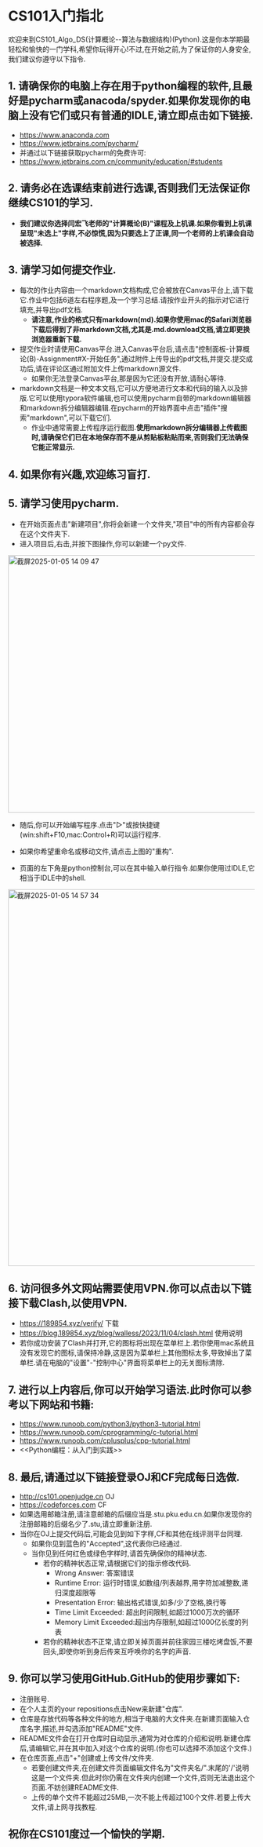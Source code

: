 # CS101入门指北

欢迎来到CS101_Algo_DS(计算概论--算法与数据结构)(Python).这是你本学期最轻松和愉快的一门学科,希望你玩得开心!不过,在开始之前,为了保证你的人身安全,我们建议你遵守以下指令.

## 1. 请确保你的电脑上存在用于python编程的软件,且最好是pycharm或anacoda/spyder.如果你发现你的电脑上没有它们或只有普通的IDLE,请立即点击如下链接.

* https://www.anaconda.com
* https://www.jetbrains.com/pycharm/
* 并通过以下链接获取pycharm的免费许可:
* https://www.jetbrains.com.cn/community/education/#students

## 2. 请务必在选课结束前进行选课,否则我们无法保证你继续CS101的学习.

* **我们建议你选择闫宏飞老师的"计算概论(B)"课程及上机课.如果你看到上机课呈现"未选上"字样,不必惊慌,因为只要选上了正课,同一个老师的上机课会自动被选择.**

## 3. 请学习如何提交作业.

* 每次的作业内容由一个markdown文档构成,它会被放在Canvas平台上,请下载它.作业中包括6道左右程序题,及一个学习总结.请按作业开头的指示对它进行填充,并导出pdf文档.
  * **请注意,作业的格式只有markdown(md).如果你使用mac的Safari浏览器下载后得到了非markdown文档,尤其是.md.download文档,请立即更换浏览器重新下载.**
* 提交作业时请使用Canvas平台.进入Canvas平台后,请点击"控制面板-计算概论(B)-Assignment#X-开始任务",通过附件上传导出的pdf文档,并提交.提交成功后,请在评论区通过附加文件上传markdown源文件.
  * 如果你无法登录Canvas平台,那是因为它还没有开放,请耐心等待.
* markdown文档是一种文本文档,它可以方便地进行文本和代码的输入以及排版.它可以使用typora软件编辑,也可以使用pycharm自带的markdown编辑器和markdown拆分编辑器编辑.在pycharm的开始界面中点击"插件"搜索"markdown",可以下载它们.
  * 作业中通常需要上传程序运行截图.**使用markdown拆分编辑器上传截图时,请确保它们已在本地保存而不是从剪贴板粘贴而来,否则我们无法确保它能正常显示.**

## 4. 如果你有兴趣,欢迎练习盲打.

## 5. 请学习使用pycharm.

* 在开始页面点击"新建项目",你将会新建一个文件夹,"项目"中的所有内容都会存在这个文件夹下.
* 进入项目后,右击,并按下图操作,你可以新建一个py文件.
<img width="525" alt="截屏2025-01-05 14 09 47" src="https://github.com/user-attachments/assets/8cebdfa6-b9bc-40af-ab19-3e05091fe4e8" />

* 随后,你可以开始编写程序.点击"▷"或按快捷键(win:shift+F10,mac:Control+R)可以运行程序.
* 如果你希望重命名或移动文件,请点击上图的"重构".
 
* 页面的左下角是python控制台,可以在其中输入单行指令.如果你使用过IDLE,它相当于IDLE中的shell.
<img width="768" alt="截屏2025-01-05 14 57 34" src="https://github.com/user-attachments/assets/c88afe01-2c8a-453a-929c-fa7fbc3aa734" />


## 6. 访问很多外文网站需要使用VPN.你可以点击以下链接下载Clash,以使用VPN.

* https://189854.xyz/verify/ 下载
* https://blog.189854.xyz/blog/walless/2023/11/04/clash.html 使用说明
* 若你成功安装了Clash并打开,它的图标将出现在菜单栏上.若你使用mac系统且没有发现它的图标,请保持冷静,这是因为菜单栏上其他图标太多,导致掉出了菜单栏.请在电脑的"设置"-"控制中心"界面将菜单栏上的无关图标清除.

## 7. 进行以上内容后,你可以开始学习语法.此时你可以参考以下网站和书籍:

* https://www.runoob.com/python3/python3-tutorial.html
* https://www.runoob.com/cprogramming/c-tutorial.html
* https://www.runoob.com/cplusplus/cpp-tutorial.html
* <<Python编程：从入门到实践>>

## 8. 最后,请通过以下链接登录OJ和CF完成每日选做.

* http://cs101.openjudge.cn OJ
* https://codeforces.com CF
* 如果选用邮箱注册,请注意邮箱的后缀应当是.stu.pku.edu.cn.如果你发现你的注册邮箱的后缀名少了.stu,请立即重新注册.
* 当你在OJ上提交代码后,可能会见到如下字样,CF和其他在线评测平台同理.
  * 如果你见到蓝色的"Accepted",这代表你已经通过.
  * 当你见到任何红色或绿色字样时,请首先确保你的精神状态.
    * 若你的精神状态正常,请根据它们的指示修改代码.
      * Wrong Answer: 答案错误
      * Runtime Error: 运行时错误,如数组/列表越界,用字符加减整数,递归深度超限等
      * Presentation Error: 输出格式错误,如多/少了空格,换行等
      * Time Limit Exceeded: 超出时间限制,如超过1000万次的循环
      * Memory Limit Exceeded:超出内存限制,如超过1000亿长度的列表
    * 若你的精神状态不正常,请立即关掉页面并前往家园三楼吃烤盘饭,不要回头,即使你听到身后传来互呼唤你的名字的声音.
## 9. 你可以学习使用GitHub.GitHub的使用步骤如下:
* 注册账号.
* 在个人主页的your repositions点击New来新建"仓库".
* 仓库是存放代码等各种文件的地方,相当于电脑的大文件夹.在新建页面输入仓库名字,描述,并勾选添加"README"文件.
* README文件会在打开仓库时自动显示,通常为对仓库的介绍和说明.新建仓库后,请编辑它,并在其中加入对这个仓库的说明.(你也可以选择不添加这个文件.)
* 在仓库页面,点击"+"创建或上传文件/文件夹.
  * 若要创建文件夹,在创建文件页面编辑文件名为"文件夹名/".末尾的'/'说明这是一个文件夹.但此时你仍需在文件夹内创建一个文件,否则无法退出这个页面.不妨创建README文件.
  * 上传的单个文件不能超过25MB,一次不能上传超过100个文件.若要上传大文件,请上网寻找教程.
## **祝你在CS101度过一个愉快的学期.**
